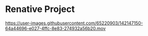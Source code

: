 # Renative Project

https://user-images.githubusercontent.com/65220903/142147150-64a44696-e027-4ffc-8e83-274932a56b20.mov

